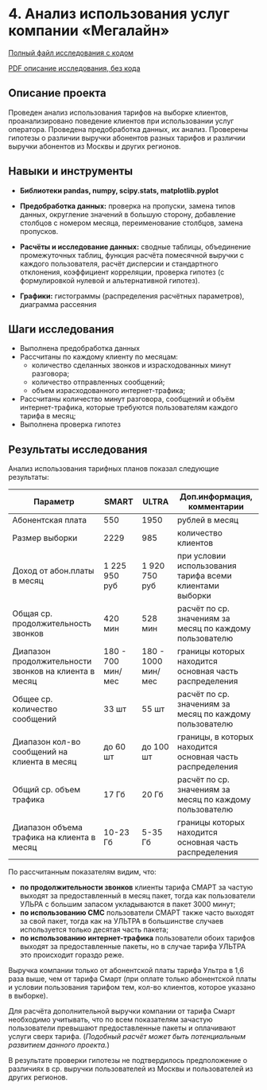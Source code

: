 # 4. Анализ использования услуг компании «Мегалайн»

[Полный файл исследования с кодом](https://github.com/KristinaBandurko/YandexWorkshop/blob/main/%D0%9F%D1%80%D0%BE%D0%B5%D0%BA%D1%82%204.%D0%98%D1%81%D1%81%D0%BB%D0%B5%D0%B4%D0%BE%D0%B2%D0%B0%D0%BD%D0%B8%D0%B5%20%D0%B8%D1%81%D0%BF%D0%BE%D0%BB%D1%8C%D0%B7%D0%BE%D0%B2%D0%B0%D0%BD%D0%B8%D1%8F%20%D1%83%D1%81%D0%BB%D1%83%D0%B3%20%D1%82%D0%B5%D0%BB%D0%B5%D0%BA%D0%BE%D0%BC-%D0%BA%D0%BE%D0%BC%D0%BF%D0%B0%D0%BD%D0%B8%D0%B8/4_%D0%90%D0%BD%D0%B0%D0%BB%D0%B8%D0%B7%20%D0%B8%D1%81%D0%BF%D0%BE%D0%BB%D1%8C%D0%B7%D0%BE%D0%B2%D0%B0%D0%BD%D0%B8%D1%8F%20%D1%83%D1%81%D0%BB%D1%83%D0%B3%20%D0%BA%D0%BE%D0%BC%D0%BF%D0%B0%D0%BD%D0%B8%D0%B8%20%C2%AB%D0%9C%D0%B5%D0%B3%D0%B0%D0%BB%D0%B0%D0%B9%D0%BD%C2%BB%20(%D1%81%D1%82%D0%B0%D1%82.%D0%B0%D0%BD%D0%B0%D0%BB%D0%B8%D0%B7).ipynb) 

[PDF описание исследования, без кода](https://github.com/KristinaBandurko/YandexWorkshop/blob/main/%D0%9F%D1%80%D0%BE%D0%B5%D0%BA%D1%82%204.%D0%98%D1%81%D1%81%D0%BB%D0%B5%D0%B4%D0%BE%D0%B2%D0%B0%D0%BD%D0%B8%D0%B5%20%D0%B8%D1%81%D0%BF%D0%BE%D0%BB%D1%8C%D0%B7%D0%BE%D0%B2%D0%B0%D0%BD%D0%B8%D1%8F%20%D1%83%D1%81%D0%BB%D1%83%D0%B3%20%D1%82%D0%B5%D0%BB%D0%B5%D0%BA%D0%BE%D0%BC-%D0%BA%D0%BE%D0%BC%D0%BF%D0%B0%D0%BD%D0%B8%D0%B8/4_%D0%90%D0%BD%D0%B0%D0%BB%D0%B8%D0%B7%20%D0%B8%D1%81%D0%BF%D0%BE%D0%BB%D1%8C%D0%B7%D0%BE%D0%B2%D0%B0%D0%BD%D0%B8%D1%8F%20%D1%83%D1%81%D0%BB%D1%83%D0%B3%20%D0%BA%D0%BE%D0%BC%D0%BF%D0%B0%D0%BD%D0%B8%D0%B8%20%C2%AB%D0%9C%D0%B5%D0%B3%D0%B0%D0%BB%D0%B0%D0%B9%D0%BD%C2%BB%20(%D1%81%D1%82%D0%B0%D1%82.%D0%B0%D0%BD%D0%B0%D0%BB%D0%B8%D0%B7).pdf)       

## Описание проекта

Проведен анализ использования тарифов на выборке клиентов, проанализировано поведение клиентов при использовании услуг оператора. Проведена предобработка
данных, их анализ. Проверены гипотезы о различии выручки абонентов разных тарифов и различии выручки абонентов из Москвы и других регионов.

## Навыки и инструменты

- **Библиотеки pandas, numpy, scipy.stats, matplotlib.pyplot**
- **Предобработка данных:** проверка на пропуски, замена типов данных, округление значений в большую сторону, добавление столбцов с номером месяца, переименование столбцов, замена пропусков.

- **Расчёты и исследование данных:** сводные таблицы, объединение промежуточных таблиц, функция расчёта помесячной выручки с каждого пользователя, расчёт дисперсии и стандартного отклонения, коэффициент корреляции, проверка гипотез (с формулировкой нулевой и альтернативной гипотез).

- **Графики:** гистограммы (распределения расчётных параметров), диаграмма рассеяния
 
## Шаги исследования
* Выполнена предобработка данных
* Рассчитаны по каждому клиенту по месяцам:
  - количество сделанных звонков и израсходованных минут разговора;
  - количество отправленных сообщений;
  - объем израсходованного интернет-трафика;
* Рассчитаны количество минут разговора, сообщений и объём интернет-трафика, которые требуются пользователям каждого тарифа в месяц;
* Выполнена проверка гипотез

## Результаты исследования

Анализ использования тарифных планов показал следующие результаты: 

| Параметр | SMART | ULTRA|Доп.информация, комментарии|
|----------|-------|------|------|
|Абонентская плата|550|1950|рублей в месяц|
|Размер выборки|2229|985|количество клиентов|
|Доход от абон.платы в месяц|1 225 950 руб|1 920 750 руб|при условии использования тарифа всеми клиентами выборки|
|Общая ср. продолжительность звонков |420 мин|528 мин|расчёт по ср. значениям за месяц по каждому пользователю|
|Диапазон продолжительности звонков на клиента в месяц|180 - 700 мин/мес|180 - 1000 мин/мес|границы которых находится основная часть распределения|
|Общее ср. количество сообщений|33 шт|55 шт|расчёт по ср. значениям за месяц по каждому пользователю|
|Диапазон кол-во сообщений на клиента в месяц | до 60 шт |до 100 шт|границы, в которых находится основная часть распределения|
|Общий ср. объем трафика |17 Гб|20 Гб| расчёт по ср. значениям за месяц по каждому пользователю|
|Диапазон объема трафика на клиента в месяц|10-23 Гб|5-35 Гб| границы которых находится основная часть распределения|

По рассчитанным показателям видим, что:
* **по продолжительности звонков** клиенты тарифа СМАРТ за частую выходят за предоставленный в месяц пакет, тогда как пользователи УЛЬРА с большим запасом укладываются в пакет 3000 минут;
* **по использованию СМС** пользователи СМАРТ также часто выходят за свой пакет, тогда как на УЛЬТРА в большинстве случаев используется только десятая часть пакета;
* **по использованию интернет-трафика** пользователи обоих тарифов  выходят за предоставленные пакеты, но в случае тарифа УЛЬТРА это происходит гораздо реже.  

Выручка компании только от абонентской платы тарифа Ультра в 1,6 раза выше, чем от тарифа Смарт (при оплате только абонентской платы и условии пользования тарифом тем, кол-во клиентов, которое указано в выборке). 

Для расчёта дополнительной выручки компании от тарифа Смарт необходимо учитывать, что по всем показателям зачастую пользователи превышают предоставленные пакеты и оплачивают услуги сверх тарифа.  (*Подобный расчёт может быть потенциальным развитием данного проекта.*)  

В результате проверки гипотезы не подтвердилось предположение о различиях в ср. выручки пользователей из Москвы и пользователей из других регионов.

